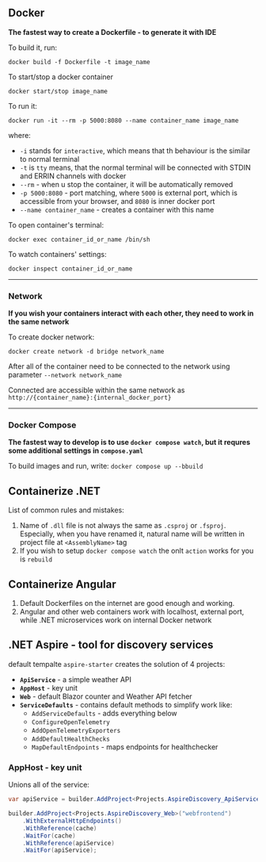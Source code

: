 ## Docker

**The fastest way to create a Dockerfile - to generate it with IDE**

To build it, run:

```
docker build -f Dockerfile -t image_name
```

To start/stop a docker container

```
docker start/stop image_name
```

To run it:

```
docker run -it --rm -p 5000:8080 --name container_name image_name
```

where:

- `-i` stands for `interactive`, which means that th behaviour is the similar to normal terminal
- `-t` is `tty` means, that the normal terminal will be connected with STDIN and ERRIN channels with docker
- `--rm` - when u stop the container, it will be automatically removed
- `-p 5000:8080` - port matching, where `5000` is external port, which is accessible from your browser, and `8080` is inner docker port
- `--name container_name` - creates a container with this name

To open container's terminal:

```
docker exec container_id_or_name /bin/sh
```

To watch containers' settings:

```
docker inspect container_id_or_name
```

---

### Network

**If you wish your containers interact with each other, they need to work in the same network**

To create docker network:

```
docker create network -d bridge network_name
```

After all of the container need to be connected to the network using parameter `--network network_name`

Connected are accessible within the same network as `http://{container_name}:{internal_docker_port}`

---

### Docker Compose

**The fastest way to develop is to use `docker compose watch`, but it requres some additional settings in `compose.yaml`**

To build images and run, write:
`docker compose up --bbuild`

## Containerize .NET

List of common rules and mistakes:

1. Name of `.dll` file is not always the same as `.csproj` or `.fsproj`. Especially, when you have renamed it, natural name will be written in project file at `<AssemblyName>` tag
2. If you wish to setup `docker compose watch` the onlt `action` works for you is `rebuild`

## Containerize Angular

1. Default Dockerfiles on the internet are good enough and working.
2. Angular and other web containers work with localhost, external port, while .NET microservices work on internal Docker network

## .NET Aspire - tool for discovery services

default tempalte `aspire-starter` creates the solution of 4 projects:

- **`ApiService`** - a simple weather API
- **`AppHost`** - key unit
- **`Web`** - default Blazor counter and Weather API fetcher
- **`ServiceDefaults`** - contains default methods to simplify work like:
  - `AddServiceDefaults` - adds everything below
  - `ConfigureOpenTelemetry`
  - `AddOpenTelemetryExporters`
  - `AddDefaultHealthChecks`
  - `MapDefaultEndpoints` - maps endpoints for healthchecker

### AppHost - key unit

Unions all of the service:

```cs
var apiService = builder.AddProject<Projects.AspireDiscovery_ApiService>("apiservice");

builder.AddProject<Projects.AspireDiscovery_Web>("webfrontend")
    .WithExternalHttpEndpoints()
    .WithReference(cache)
    .WaitFor(cache)
    .WithReference(apiService)
    .WaitFor(apiService);
```
